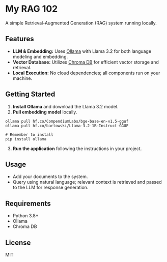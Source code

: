 # My RAG 102

A simple Retrieval-Augmented Generation (RAG) system running locally.

## Features

- **LLM & Embedding:** Uses [Ollama](https://ollama.com/) with Llama 3.2 for both language modeling and embedding.
- **Vector Database:** Utilizes [Chroma DB](https://www.trychroma.com/) for efficient vector storage and retrieval.
- **Local Execution:** No cloud dependencies; all components run on your machine.

## Getting Started

1. **Install Ollama** and download the Llama 3.2 model.
2. **Pull embedding model** locally.
```
ollama pull hf.co/CompendiumLabs/bge-base-en-v1.5-gguf
ollama pull hf.co/bartowski/Llama-3.2-1B-Instruct-GGUF

# Remember to install 
pip install ollama
```

3. **Run the application** following the instructions in your project.


## Usage

- Add your documents to the system.
- Query using natural language; relevant context is retrieved and passed to the LLM for response generation.

## Requirements

- Python 3.8+
- Ollama
- Chroma DB

## License

MIT

